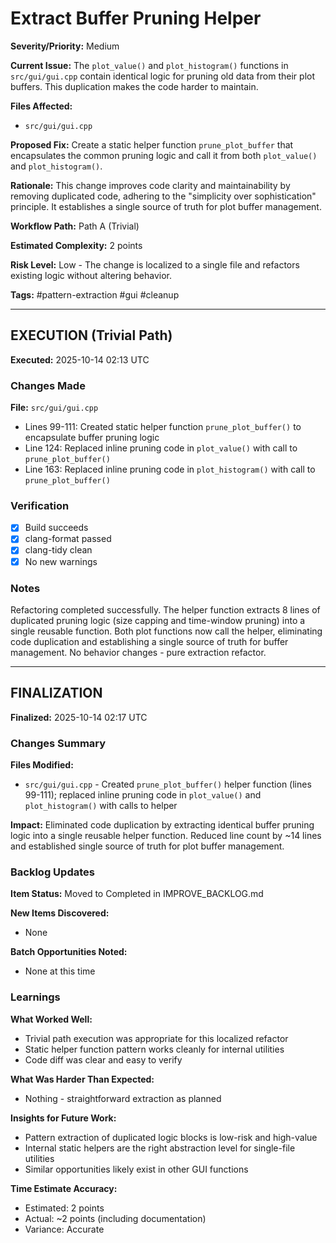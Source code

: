 # Extract Buffer Pruning Helper

**Severity/Priority:** Medium

**Current Issue:** The `plot_value()` and `plot_histogram()` functions in `src/gui/gui.cpp` contain identical logic for pruning old data from their plot buffers. This duplication makes the code harder to maintain.

**Files Affected:**
- `src/gui/gui.cpp`

**Proposed Fix:** Create a static helper function `prune_plot_buffer` that encapsulates the common pruning logic and call it from both `plot_value()` and `plot_histogram()`.

**Rationale:** This change improves code clarity and maintainability by removing duplicated code, adhering to the "simplicity over sophistication" principle. It establishes a single source of truth for plot buffer management.

**Workflow Path:** Path A (Trivial)

**Estimated Complexity:** 2 points

**Risk Level:** Low - The change is localized to a single file and refactors existing logic without altering behavior.

**Tags:** #pattern-extraction #gui #cleanup

---

## EXECUTION (Trivial Path)

**Executed:** 2025-10-14 02:13 UTC

### Changes Made

**File:** `src/gui/gui.cpp`
- Lines 99-111: Created static helper function `prune_plot_buffer()` to encapsulate buffer pruning logic
- Line 124: Replaced inline pruning code in `plot_value()` with call to `prune_plot_buffer()`
- Line 163: Replaced inline pruning code in `plot_histogram()` with call to `prune_plot_buffer()`

### Verification

- [x] Build succeeds
- [x] clang-format passed
- [x] clang-tidy clean
- [x] No new warnings

### Notes

Refactoring completed successfully. The helper function extracts 8 lines of duplicated pruning logic (size capping and time-window pruning) into a single reusable function. Both plot functions now call the helper, eliminating code duplication and establishing a single source of truth for buffer management. No behavior changes - pure extraction refactor.

---

## FINALIZATION

**Finalized:** 2025-10-14 02:17 UTC

### Changes Summary

**Files Modified:**
- `src/gui/gui.cpp` - Created `prune_plot_buffer()` helper function (lines 99-111); replaced inline pruning code in `plot_value()` and `plot_histogram()` with calls to helper

**Impact:**
Eliminated code duplication by extracting identical buffer pruning logic into a single reusable helper function. Reduced line count by ~14 lines and established single source of truth for plot buffer management.

### Backlog Updates

**Item Status:** Moved to Completed in IMPROVE_BACKLOG.md

**New Items Discovered:**
- None

**Batch Opportunities Noted:**
- None at this time

### Learnings

**What Worked Well:**
- Trivial path execution was appropriate for this localized refactor
- Static helper function pattern works cleanly for internal utilities
- Code diff was clear and easy to verify

**What Was Harder Than Expected:**
- Nothing - straightforward extraction as planned

**Insights for Future Work:**
- Pattern extraction of duplicated logic blocks is low-risk and high-value
- Internal static helpers are the right abstraction level for single-file utilities
- Similar opportunities likely exist in other GUI functions

**Time Estimate Accuracy:**
- Estimated: 2 points
- Actual: ~2 points (including documentation)
- Variance: Accurate
